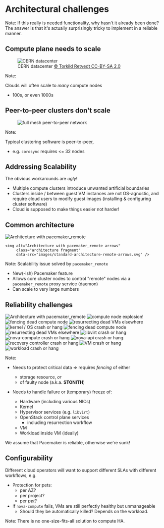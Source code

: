 <!-- .slide: data-state="section-break" id="architecture" data-timing="10" -->
# Architectural challenges

Note:
If this really is needed functionality, why hasn't it already been done?
The answer is that it's actually surprisingly tricky to implement in a
reliable manner.



<!-- .slide: data-state="normal" id="scalability" class="scalability" data-menu-title="Scalability" -->
## Compute plane needs to scale

<figure>
    <img alt="CERN datacenter"
         data-src="images/CERN-datacenter.jpg" />
     <figcaption>
         CERN datacenter
         <a href="https://www.flickr.com/photos/torkildr/3462607995">
             &copy; Torkild Retvedt CC-BY-SA 2.0
         </a>
     </figcaption>
</figure>

Note:

Clouds will often scale to *many* compute nodes
- 100s, or even 1000s


<!-- .slide: data-state="normal" id="peer-to-peer" class="scalability" data-menu-title="Peer to peer" data-timing="20" -->
## Peer-to-peer clusters don't scale

<figure>
    <img alt="full mesh peer-to-peer network"
         data-src="images/full-mesh-network.svg" />
</figure>

Note:

Typical clustering software is peer-to-peer,
*   e.g. `corosync` requires <= 32 nodes


<!-- .slide: data-state="normal" id="scalability-workarounds" class="scalability" data-menu-title="Bad workarounds" data-timing="30" -->
## Addressing Scalability

The obvious workarounds are *ugly*!

*   Multiple compute clusters introduce unwanted artificial boundaries
*   Clusters inside / between guest VM instances are not OS-agnostic,
    and require cloud users to modify guest images (installing & configuring cluster software)
*   <span class="fg-bright-orange bold">Cloud is supposed to make things
    easier not harder!</span>


<!-- .slide: data-state="normal" id="common-architecture" data-menu-title="Architecture" class="architecture" data-timing="30" -->
## Common architecture

<div class="architecture">
    <img alt="Architecture with pacemaker_remote"
         class="architecture"
         data-src="images/standard-architecture.svg" />

    <img alt="Architecture with pacemaker_remote arrows"
         class="architecture fragment"
         data-src="images/standard-architecture-remote-arrows.svg" />
</div>

Note:
Scalability issue solved by `pacemaker_remote`

*   New(-ish) Pacemaker feature
*   Allows core cluster nodes to control "remote"
    nodes via a `pacemaker_remote` proxy service (daemon)
*   Can scale to very large numbers


<!-- .slide: data-state="normal" id="reliability" class="architecture" data-timing="120" -->
## Reliability challenges

<div class="architecture">
    <img alt="Architecture with pacemaker_remote"
         class="architecture"
         data-src="images/standard-architecture.svg" />
    <span class="fragment" data-fragment-index="1">
        <img class="fragment fade-out compute-node bang"
             data-fragment-index="2"
             alt="compute node explosion!"
             data-src="images/explosion.svg" />
    </span>
    <span class="fragment" data-fragment-index="2">
        <img class="fragment fade-out fence"
             data-fragment-index="3"
             alt="fencing dead compute node"
             data-src="images/cross.svg" />
        <img class="fragment fade-out migration"
             data-fragment-index="3"
             alt="resurrecting dead VMs elsewhere"
             data-src="images/migration-arrow.svg" />
    </span>
    <span class="fragment" data-fragment-index="3">
        <img class="fragment fade-out kernel bang"
             data-fragment-index="4"
             alt="kernel / OS crash or hang"
             data-src="images/explosion.svg" />
    </span>
    <span class="fragment" data-fragment-index="4">
        <img class="fragment fade-out fence"
             data-fragment-index="5"
             alt="fencing dead compute node"
             data-src="images/cross.svg" />
        <img class="fragment fade-out migration"
             data-fragment-index="5"
             alt="resurrecting dead VMs elsewhere"
             data-src="images/migration-arrow.svg" />
    </span>
    <span class="fragment" data-fragment-index="5">
        <img class="fragment fade-out libvirt bang"
             data-fragment-index="6"
             alt="libvirt crash or hang"
             data-src="images/explosion.svg" />
    </span>
    <span class="fragment" data-fragment-index="6">
        <img class="fragment fade-out nova-compute bang"
             data-fragment-index="7"
             alt="nova-compute crash or hang"
             data-src="images/explosion.svg" />
    </span>
    <span class="fragment" data-fragment-index="7">
        <img class="fragment fade-out nova-api bang"
             data-fragment-index="8"
             alt="nova-api crash or hang"
             data-src="images/explosion.svg" />
    </span>
    <span class="fragment" data-fragment-index="8">
        <img class="fragment fade-out recovery bang"
             data-fragment-index="9"
             alt="recovery controller crash or hang"
             data-src="images/explosion.svg" />
    </span>
    <span class="fragment" data-fragment-index="9">
        <img class="fragment fade-out VM bang"
             data-fragment-index="10"
             alt="VM crash or hang"
             data-src="images/explosion.svg" />
    </span>
        <img class="fragment workload bang"
             data-fragment-index="10"
             alt="workload crash or hang"
             data-src="images/explosion.svg" />
</div>

Note:

*   Needs to protect critical data ⇒ requires *fencing* of either
    *   storage resource, *or*
    *   of faulty node (a.k.a. **STONITH**)

*   Needs to handle failure or (temporary) freeze of:
    *   Hardware (including various NICs)
    *   Kernel
    *   Hypervisor services (e.g. `libvirt`)
    *   OpenStack control plane services
        *   including resurrection workflow
    *   VM
    *   Workload inside VM (ideally)

We assume that Pacemaker is reliable, otherwise we're sunk!


<!-- .slide: data-state="normal" id="configurability" -->
## Configurability

Different cloud operators will want to support different SLAs
with different workflows, e.g.

*   Protection for pets:
    *   per AZ?
    *   per project?
    *   per *pet*?
*   If `nova-compute` fails, VMs are still perfectly healthy
    but unmanageable
    *   Should they be automatically killed?  Depends on
        the workload.

Note: There is no one-size-fits-all solution to compute HA.
